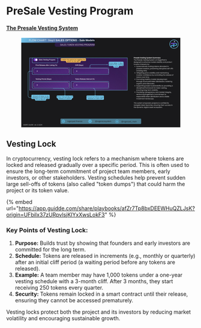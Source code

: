 # PreSale Vesting Program

#### [The Presale Vesting System](https://docs.rogerpad.finance/v/rogerpad-solana-chain/solana-chain/solana-chain/roger-pad-details/varied-sales-options/vesting-program-of-rogerpad/the-presale-vesting-system) <a href="#the-presale-vesting-system" id="the-presale-vesting-system"></a>

<figure><img src="../../.gitbook/assets/Step 3 - Sales Vesting.png" alt=""><figcaption></figcaption></figure>

## Vesting Lock

In cryptocurrency, vesting lock refers to a mechanism where tokens are locked and released gradually over a specific period. This is often used to ensure the long-term commitment of project team members, early investors, or other stakeholders. Vesting schedules help prevent sudden large sell-offs of tokens (also called "token dumps") that could harm the project or its token value.



{% embed url="https://app.guidde.com/share/playbooks/afZr7Tp8bxDEEWHuQZLJsK?origin=UFbiIx37zURpvlsjKIYxXwsLokF3" %}

### Key Points of Vesting Lock:

1. **Purpose:** Builds trust by showing that founders and early investors are committed for the long term.
2. **Schedule:** Tokens are released in increments (e.g., monthly or quarterly) after an initial cliff period (a waiting period before any tokens are released).
3. **Example:** A team member may have 1,000 tokens under a one-year vesting schedule with a 3-month cliff. After 3 months, they start receiving 250 tokens every quarter.
4. **Security:** Tokens remain locked in a smart contract until their release, ensuring they cannot be accessed prematurely.

Vesting locks protect both the project and its investors by reducing market volatility and encouraging sustainable growth.
